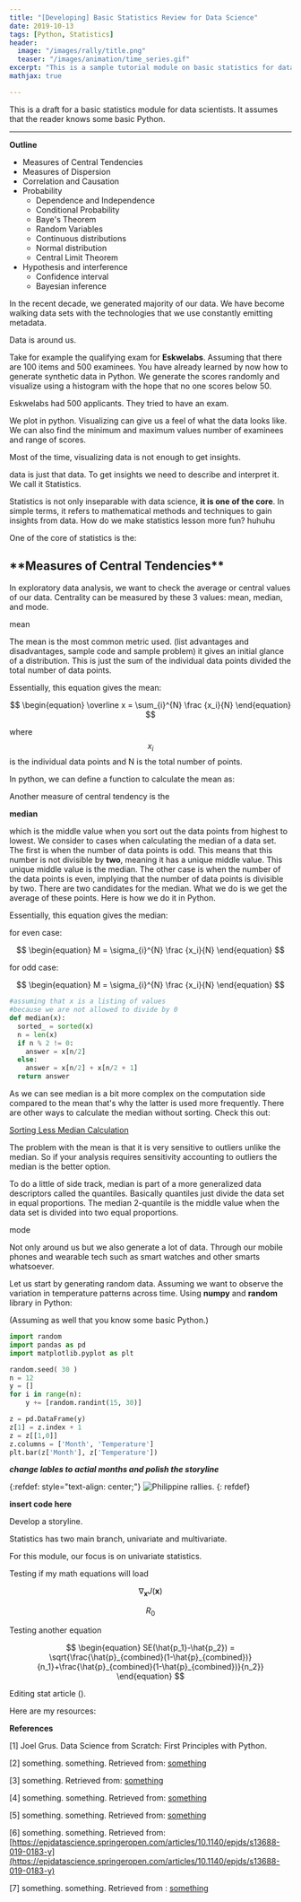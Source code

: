 ```yaml
---
title: "[Developing] Basic Statistics Review for Data Science"
date: 2019-10-13
tags: [Python, Statistics]
header:
  image: "/images/rally/title.png"
  teaser: "/images/animation/time_series.gif"
excerpt: "This is a sample tutorial module on basic statistics for data science applications."
mathjax: true

---
```

<div id="fb-root"></div>
<script async defer src="https://connect.facebook.net/en_US/sdk.js#xfbml=1&version=v3.2"></script>

This is a draft for a basic statistics module for data scientists. It assumes that the reader knows some basic Python.

---



<b> Outline </b>
+ Measures of Central Tendencies
+ Measures of Dispersion
+ Correlation and Causation
+ Probability
    - Dependence and Independence
    - Conditional Probability
    - Baye's Theorem
    - Random Variables
    - Continuous distributions
    - Normal distribution
    - Central Limit Theorem
+ Hypothesis and interference
    - Confidence interval
    - Bayesian inference


In the recent decade, we generated majority of our data. We have become walking data sets with the technologies that we use constantly emitting metadata.

Data is around us.

Take for example the qualifying exam for **Eskwelabs**. Assuming that there are 100 items and 500 examinees. You have already learned by now how to generate synthetic data in Python. We generate the scores randomly and visualize using a histogram with the hope that no one scores below 50.

Eskwelabs had 500 applicants. They tried to have an exam.

We plot in python. Visualizing can give us a feel of what the data looks like. We can also find the minimum and maximum values number of examinees and range of scores.

Most of the time, visualizing data is not enough to get insights.

data is just that data. To get insights we need to describe and interpret it. We call it Statistics.

Statistics is not only inseparable with data science, **it is one of the core**. In simple terms, it refers to mathematical methods and techniques to gain insights from data. How do we make statistics lesson more fun? huhuhu

One of the core of statistics is the:

<h2>**Measures of Central Tendencies**</h2>

In exploratory data analysis, we want to check the average or central values of our data. Centrality can be measured by these 3 values: mean, median, and mode.

mean <br>

The mean is the most common metric used. (list advantages and disadvantages, sample code and sample problem) it gives an initial glance of a distribution. This is just the sum of the individual data points divided the total number of data points.

Essentially, this equation gives the mean:

$$
\begin{equation}
\overline x = \sum_{i}^{N} \frac {x_i}{N}
\end{equation}
$$

where $$x_i$$ is the individual data points and N is the total number of points.

In python, we can define a function to calculate the mean as:

<script src="https://gist.github.com/albertyumol/a532da3d311d913247111c2485096231.js"></script>

Another measure of central tendency is the

**median**

which is the middle value when you sort out the data points from highest to lowest. We consider to cases when calculating the median of a data set. The first is when the number of data points is odd. This means that this number is not divisible by **two**, meaning it has a unique middle value. This unique middle value is the median. The other case is when the number of the data points is even, implying that the number of data points is divisible by two. There are two candidates for the median. What we do is we get the average of these points. Here is how we do it in Python.

Essentially, this equation gives the median:

for even case:

$$
\begin{equation}
M = \sigma_{i}^{N} \frac {x_i}{N}
\end{equation}
$$

for odd case:

$$
\begin{equation}
M = \sigma_{i}^{N} \frac {x_i}{N}
\end{equation}
$$


~~~Python
#assuming that x is a listing of values
#because we are not allowed to divide by 0
def median(x):
  sorted_ = sorted(x)
  n = len(x)
  if n % 2 != 0:
    answer = x[n/2]    
  else:
    answer = x[n/2] + x[n/2 + 1]
  return answer
~~~

As we can see median is a bit more complex on the computation side compared to the mean that's why the latter is used more frequently. There are other ways to calculate the median without sorting. Check this out:

[Sorting Less Median Calculation](https://medium.com/@nxtchg/calculating-median-without-sorting-eaa639cedb9f)

The problem with the mean is that it is very sensitive to outliers unlike the median. So if your analysis requires sensitivity accounting to outliers the median is the better option.

To do a little of side track, median is part of a more generalized data descriptors called the quantiles. Basically quantiles just divide the data set in equal proportions. The median 2-quantile is the middle value when the data set is divided into two equal proportions.





mode <br>



Not only around us but we also generate a lot of data. Through our mobile phones and wearable tech such as smart watches and other smarts whatsoever.


Let us start by generating random data. Assuming we want to observe the variation in temperature patterns across time. Using **numpy** and **random** library in Python:

(Assuming as well that you know some basic Python.)

~~~Python
import random
import pandas as pd
import matplotlib.pyplot as plt

random.seed( 30 )
n = 12
y = []
for i in range(n):
    y += [random.randint(15, 30)]

z = pd.DataFrame(y)
z[1] = z.index + 1
z = z[[1,0]]
z.columns = ['Month', 'Temperature']
plt.bar(z['Month'], z['Temperature'])
~~~

***change lables to actial months and polish the storyline***

{:refdef: style="text-align: center;"}
<img src="{{ site.url }}{{ site.baseurl }}/images/rally/social_movement2.gif" alt="Philippine rallies." class="center">
{: refdef}

**insert code here**






Develop a storyline.


Statistics has two main branch, univariate and multivariate.

For this module, our focus is on univariate statistics.

Testing if my math equations will load

$$\nabla_\boldsymbol{x} J(\boldsymbol{x})$$

$$R_0$$



Testing another equation

$$
\begin{equation}
SE(\hat{p_1}-\hat{p_2}) = \sqrt{\frac{\hat{p}_{combined}(1-\hat{p}_{combined})}{n_1}+\frac{\hat{p}_{combined}(1-\hat{p}_{combined})}{n_2}}
\end{equation}
$$



Editing stat article ().




Here are my resources:

**References**

[1] Joel Grus. Data Science from Scratch: First Principles with Python.

[2] something. something. Retrieved from:
[something](https://en.wikipedia.org/wiki/Global_Database_of_Events,_Language,_and_Tone)

[3] something. Retrieved from: [something](https://www.gdeltproject.org/)

[4] something. something. Retrieved from: [something](https://en.wikipedia.org/wiki/Conflict_and_Mediation_Event_Observations)

[5] something. something. Retrieved from: [something](https://www.hindawi.com/journals/ddns/2017/8180272/)

[6] something. something. Retrieved from: [https://epjdatascience.springeropen.com/articles/10.1140/epjds/s13688-019-0183-y](https://epjdatascience.springeropen.com/articles/10.1140/epjds/s13688-019-0183-y)

[7] something. something. Retrieved from :
[something](https://tenor.com/view/well-be-watching-you-greta-thunberg-gif-15167876)


<script async src="//pagead2.googlesyndication.com/pagead/js/adsbygoogle.js"></script>
<script>
  (adsbygoogle = window.adsbygoogle || []).push({
    google_ad_client: "ca-pub-6410209740119334",
    enable_page_level_ads: true
  });
</script>

<div class="fb-comments" data-href="https://albertyumol.github.io/" data-numposts="5"></div>
